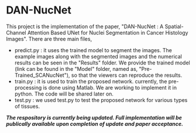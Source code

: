 # DAN-NucNet
This project is the implementation of the paper, "DAN-NucNet : A Spatial-Channel Attention Based UNet for Nuclei Segmentation in Cancer Histology Images".
There are three main files,
* predict.py : it uses the trained model to segment the images. The example images along with the segmented images and the numerical results can be seen in the "Results" folder. We provide the trained model (link can be found in the "Model" folder, named as, "Pre-Trained_SCANucNet"), so that the viewers can reproduce the results. 
* train.py : it is used to train the proposed network. currently, the pre-processing is done using Matlab. We are working to implement it in python. The code will be shared later on.
* test.py : we used test.py to test the proposed network for various types of tissues.

___The respository is currently being updated. Full implementation will be publically available upon completion of update and paper acceptance.___
